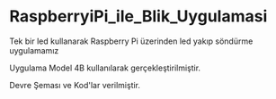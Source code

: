 # RaspberryiPi_ile_Blik_Uygulamasi
Tek bir led kullanarak Raspberry Pi üzerinden led yakıp söndürme uygulamamız

Uygulama Model 4B kullanılarak gerçekleştirilmiştir.

Devre Şeması ve Kod'lar verilmiştir. 

